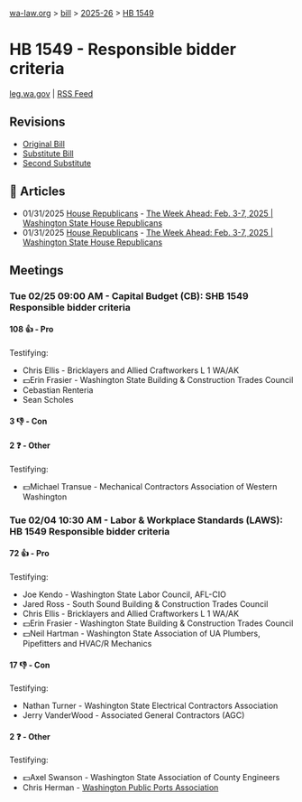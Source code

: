 [wa-law.org](/) > [bill](/bill/) > [2025-26](/bill/2025-26/) > [HB 1549](/bill/2025-26/hb/1549/)

# HB 1549 - Responsible bidder criteria
[leg.wa.gov](https://app.leg.wa.gov/billsummary?BillNumber=1549&Year=2025&Initiative=false) | [RSS Feed](./rss.xml)

## Revisions
* [Original Bill](1/)
* [Substitute Bill](S/)
* [Second Substitute](S2/)

## 📰 Articles
* 01/31/2025 [House Republicans](/org/house_republicans/) - [The Week Ahead: Feb. 3-7, 2025 | Washington State House Republicans](http://houserepublicans.wa.gov/week/the-week-ahead-feb-3-7-2025/#:~:text=HB%201549)
* 01/31/2025 [House Republicans](/org/house_republicans/) - [The Week Ahead: Feb. 3-7, 2025 | Washington State House Republicans](https://houserepublicans.wa.gov/week/the-week-ahead-feb-3-7-2025/#:~:text=HB%201549)

## Meetings
### Tue 02/25 09:00 AM - Capital Budget (CB): SHB 1549 Responsible bidder criteria
#### 108 👍 - Pro
Testifying:
* Chris Ellis - Bricklayers and Allied Craftworkers L 1 WA/AK
* 💵Erin Frasier - Washington State Building & Construction Trades Council
* Cebastian Renteria
* Sean Scholes

#### 3 👎 - Con

#### 2 ❓ - Other
Testifying:
* 💵Michael Transue - Mechanical Contractors Association of Western Washington

### Tue 02/04 10:30 AM - Labor & Workplace Standards (LAWS): HB 1549 Responsible bidder criteria
#### 72 👍 - Pro
Testifying:
* Joe Kendo - Washington State Labor Council, AFL-CIO
* Jared Ross - South Sound Building & Construction Trades Council
* Chris Ellis - Bricklayers and Allied Craftworkers L 1 WA/AK
* 💵Erin Frasier - Washington State Building & Construction Trades Council
* 💵Neil Hartman - Washington State Association of UA Plumbers, Pipefitters and HVAC/R Mechanics

#### 17 👎 - Con
Testifying:
* Nathan Turner - Washington State Electrical Contractors Association
* Jerry VanderWood - Associated General Contractors (AGC)

#### 2 ❓ - Other
Testifying:
* 💵Axel Swanson - Washington State Association of County Engineers
* Chris Herman - [Washington Public Ports Association](/org/washington_public_ports_association/)
